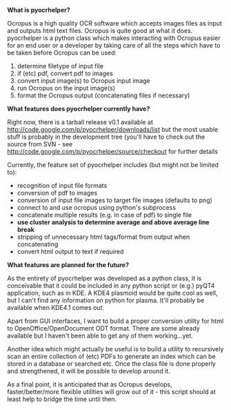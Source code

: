 **What is pyocrhelper?**

Ocropus is a high quality OCR software which accepts images files as input and outputs html text files. Ocropus is quite good at what it does. pyocrhelper is a python class which makes interacting with Ocropus easier for an end user or a developer by taking care of all the steps which have to be taken before Ocropus can be used:

  1. determine filetype of input file
  1. if (etc) pdf, convert pdf to images
  1. convert input image(s) to Ocropus input image
  1. run Ocropus on the input image(s)
  1. format the Ocropus output (concatenating files if necessary)

**What features does pyocrhelper currently have?**

Right now, there is  a tarball release v0.1 available at http://code.google.com/p/pyocrhelper/downloads/list but the most usable stuff is probably in the development tree (you'll have to check out the source from SVN - see http://code.google.com/p/pyocrhelper/source/checkout for further details

Currently, the feature set of pyocrhelper includes (but might not be limited to):
  * recognition of input file formats
  * conversion of pdf to images
  * conversion of input file images to target file images (defaults to png)
  * connect to and use ocropus using python's subprocess
  * concatenate multiple results (e.g. in case of pdf) to single file
  * **use cluster analysis to determine average and above average line break**
  * stripping of unnecessary html tags/format from output when concatenating
  * convert html output to text if required

**What features are planned for the future?**

As the entirety of pyocrhelper was developed as a python class, it is conceivable that it could be included in any python script or (e.g.) pyQT4 application, such as in KDE. A KDE4 plasmoid would be quite cool as well, but I can't find any information on python for plasma. It'll probably be available when KDE4.1 comes out.

Apart from GUI interfaces, I want to build a proper conversion utility for html to OpenOffice/OpenDocument ODT format. There are some already available but I haven't been able to get any of them working...yet.

Another idea which might actually be useful is to build a utility to recursively scan an entire collection of (etc) PDFs to generate an index which can be stored in a database or searched etc. Once the class file is done properly and strengthened, it will be possible to develop around it.

As a final point, it is anticipated that as Ocropus develops, faster/better/more flexible utilities will grow out of it - this script should at least help to bridge the time until then.